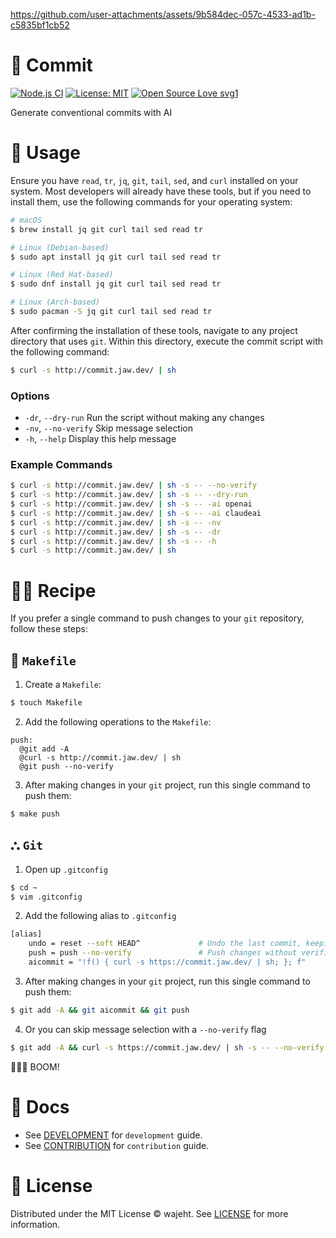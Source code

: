 https://github.com/user-attachments/assets/9b584dec-057c-4533-ad1b-c5835bf1cb52

# 🤖 Commit

[![Node.js CI](https://github.com/wajeht/commit/actions/workflows/ci.yml/badge.svg?branch=node)](https://github.com/wajeht/commit/actions/workflows/ci.yml) [![License: MIT](https://img.shields.io/badge/License-MIT-blue.svg)](https://github.com/wajeht/commit/blob/main/LICENSE) [![Open Source Love svg1](https://badges.frapsoft.com/os/v1/open-source.svg?v=103)](https://github.com/wajeht/commit)

Generate conventional commits with AI

# 📖 Usage

Ensure you have `read`, `tr`, `jq`, `git`, `tail`, `sed`, and `curl` installed on your system. Most developers will already have these tools, but if you need to install them, use the following commands for your operating system:

```bash
# macOS
$ brew install jq git curl tail sed read tr

# Linux (Debian-based)
$ sudo apt install jq git curl tail sed read tr

# Linux (Red Hat-based)
$ sudo dnf install jq git curl tail sed read tr

# Linux (Arch-based)
$ sudo pacman -S jq git curl tail sed read tr
```

After confirming the installation of these tools, navigate to any project directory that uses `git`. Within this directory, execute the commit script with the following command:

```bash
$ curl -s http://commit.jaw.dev/ | sh
```

### Options

- `-dr`, `--dry-run` Run the script without making any changes
- `-nv`, `--no-verify` Skip message selection
- `-h`, `--help` Display this help message

### Example Commands

```bash
$ curl -s http://commit.jaw.dev/ | sh -s -- --no-verify
$ curl -s http://commit.jaw.dev/ | sh -s -- --dry-run
$ curl -s http://commit.jaw.dev/ | sh -s -- -ai openai
$ curl -s http://commit.jaw.dev/ | sh -s -- -ai claudeai
$ curl -s http://commit.jaw.dev/ | sh -s -- -nv
$ curl -s http://commit.jaw.dev/ | sh -s -- -dr
$ curl -s http://commit.jaw.dev/ | sh -s -- -h
$ curl -s http://commit.jaw.dev/ | sh
```

# 🧑‍🍳 Recipe

If you prefer a single command to push changes to your `git` repository, follow these steps:

## 🍳 `Makefile`

1. Create a `Makefile`:

```bash
$ touch Makefile
```

2. Add the following operations to the `Makefile`:

```make
push:
  @git add -A
  @curl -s http://commit.jaw.dev/ | sh
  @git push --no-verify
```

3. After making changes in your `git` project, run this single command to push them:

```bash
$ make push
```

## ⛬ `Git`

1. Open up `.gitconfig`

```bash
$ cd ~
$ vim .gitconfig
```

2. Add the following alias to `.gitconfig`

```bash
[alias]
	undo = reset --soft HEAD^             # Undo the last commit, keeping changes staged
	push = push --no-verify               # Push changes without verification
	aicommit = "!f() { curl -s https://commit.jaw.dev/ | sh; }; f"
```

3. After making changes in your `git` project, run this single command to push them:

```bash
$ git add -A && git aicommit && git push
```

4. Or you can skip message selection with a `--no-verify` flag

```bash
$ git add -A && curl -s https://commit.jaw.dev/ | sh -s -- --no-verify && git push --no-verify
```

💋🎤👋 BOOM!

# 📑 Docs

- See [DEVELOPMENT](./docs/development.md) for `development` guide.
- See [CONTRIBUTION](./docs/contribution.md) for `contribution` guide.

# 📜 License

Distributed under the MIT License © wajeht. See [LICENSE](./LICENSE) for more information.
